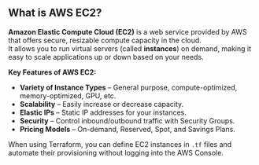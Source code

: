
## What is AWS EC2?

**Amazon Elastic Compute Cloud (EC2)** is a web service provided by AWS that offers secure, resizable compute capacity in the cloud.  
It allows you to run virtual servers (called **instances**) on demand, making it easy to scale applications up or down based on your needs.

**Key Features of AWS EC2:**
- **Variety of Instance Types** – General purpose, compute-optimized, memory-optimized, GPU, etc.
- **Scalability** – Easily increase or decrease capacity.
- **Elastic IPs** – Static IP addresses for your instances.
- **Security** – Control inbound/outbound traffic with Security Groups.
- **Pricing Models** – On-demand, Reserved, Spot, and Savings Plans.

When using Terraform, you can define EC2 instances in `.tf` files and automate their provisioning without logging into the AWS Console.
